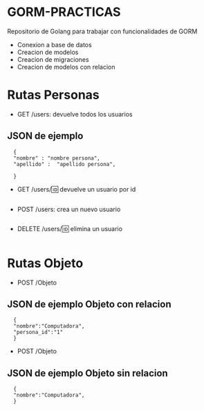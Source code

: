 # GORM-PRACTICAS
 Repositorio de Golang para trabajar con funcionalidades de GORM

 * Conexion a base de datos
 * Creacion de modelos
 * Creacion de migraciones
 * Creacion de modelos con relacion

 # Rutas Personas

 - GET /users: devuelve todos los usuarios
  ## JSON de ejemplo
  ```
    {
    "nombre" : "nombre persona",
    "apellido" :  "apellido persona",

    }
  ```
 - GET /users/:id: devuelve un usuario por id
  ```
  ```
 - POST /users: crea un nuevo usuario
 ```
  ```
 - DELETE /users/:id: elimina un usuario
  ```
  ```

 # Rutas Objeto

 - POST /Objeto
 ## JSON de ejemplo Objeto con  relacion
  ```
    {
    "nombre":"Computadora",
    "persona_id":"1"
    }
  ```
  - POST /Objeto
 ## JSON de ejemplo Objeto sin  relacion
  ```
    {
    "nombre":"Computadora",
    }
  ```

